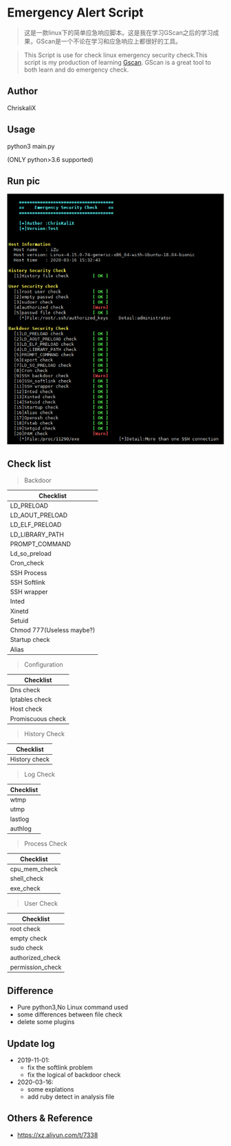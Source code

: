 <!--
 * @Author: chriskali
 -->
# Emergency Alert Script

> 这是一款linux下的简单应急响应脚本。这是我在学习GScan之后的学习成果，GScan是一个不论在学习和应急响应上都很好的工具。

> This Script is use for check linux emergency security check.This script is my production of learning [Gscan](https://github.com/grayddq/GScan). GScan is a great tool to both learn and do emergency check.

## Author

ChriskaliX

## Usage

python3 main.py

(ONLY python>3.6 supported)

## Run pic

![image](https://github.com/chriskaliX/Emergency-check/blob/master/imgs/showpic.png)

## Check list

> Backdoor

|Checklist|
|-|
|LD_PRELOAD|
|LD_AOUT_PRELOAD|
|LD_ELF_PRELOAD|
|LD_LIBRARY_PATH|
|PROMPT_COMMAND|
|Ld_so_preload|
|Cron_check|
|SSH Process|
|SSH Softlink|
|SSH wrapper|
|Inted|
|Xinetd|
|Setuid|
|Chmod 777(Useless maybe?)|
|Startup check|
|Alias|

> Configuration

|Checklist|
|-|
|Dns check|
|Iptables check|
|Host check|
|Promiscuous check|

> History Check

|Checklist|
|-|
|History check|

> Log Check

|Checklist|
|-|
|wtmp|
|utmp|
|lastlog|
|authlog|

> Process Check

|Checklist|
|-|
|cpu_mem_check|
|shell_check|
|exe_check|

> User Check

|Checklist|
|-|
|root check|
|empty check|
|sudo check|
|authorized_check|
|permission_check|

## Difference

- Pure python3,No Linux command used
- some differences between file check
- delete some plugins

## Update log

- 2019-11-01:
  - fix the softlink problem
  - fix the logical of backdoor check
- 2020-03-16:
  - some explations
  - add ruby detect in analysis file

## Others & Reference

- https://xz.aliyun.com/t/7338
